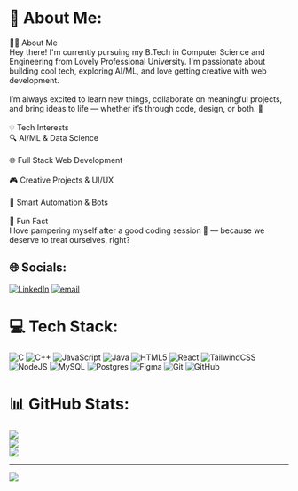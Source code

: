 # 💫 About Me:
👩‍💻 About Me<br>Hey there! I'm currently pursuing my B.Tech in Computer Science and Engineering from Lovely Professional University. I'm passionate about building cool tech, exploring AI/ML, and love getting creative with web development.<br><br>I’m always excited to learn new things, collaborate on meaningful projects, and bring ideas to life — whether it’s through code, design, or both. 🚀<br><br>💡 Tech Interests<br>🔍 AI/ML & Data Science<br><br>🌐 Full Stack Web Development<br><br>🎮 Creative Projects & UI/UX<br><br>🤖 Smart Automation & Bots<br><br>💬 Fun Fact<br>I love pampering myself after a good coding session 💅 — because we deserve to treat ourselves, right?


## 🌐 Socials:
[![LinkedIn](https://img.shields.io/badge/LinkedIn-%230077B5.svg?logo=linkedin&logoColor=white)](https://linkedin.com/in/www.linkedin.com/in/sherki) [![email](https://img.shields.io/badge/Email-D14836?logo=gmail&logoColor=white)](mailto:prernasherki2310@gmail.com) 

# 💻 Tech Stack:
![C](https://img.shields.io/badge/c-%2300599C.svg?style=for-the-badge&logo=c&logoColor=white) ![C++](https://img.shields.io/badge/c++-%2300599C.svg?style=for-the-badge&logo=c%2B%2B&logoColor=white) ![JavaScript](https://img.shields.io/badge/javascript-%23323330.svg?style=for-the-badge&logo=javascript&logoColor=%23F7DF1E) ![Java](https://img.shields.io/badge/java-%23ED8B00.svg?style=for-the-badge&logo=openjdk&logoColor=white) ![HTML5](https://img.shields.io/badge/html5-%23E34F26.svg?style=for-the-badge&logo=html5&logoColor=white) ![React](https://img.shields.io/badge/react-%2320232a.svg?style=for-the-badge&logo=react&logoColor=%2361DAFB) ![TailwindCSS](https://img.shields.io/badge/tailwindcss-%2338B2AC.svg?style=for-the-badge&logo=tailwind-css&logoColor=white) ![NodeJS](https://img.shields.io/badge/node.js-6DA55F?style=for-the-badge&logo=node.js&logoColor=white) ![MySQL](https://img.shields.io/badge/mysql-4479A1.svg?style=for-the-badge&logo=mysql&logoColor=white) ![Postgres](https://img.shields.io/badge/postgres-%23316192.svg?style=for-the-badge&logo=postgresql&logoColor=white) ![Figma](https://img.shields.io/badge/figma-%23F24E1E.svg?style=for-the-badge&logo=figma&logoColor=white) ![Git](https://img.shields.io/badge/git-%23F05033.svg?style=for-the-badge&logo=git&logoColor=white) ![GitHub](https://img.shields.io/badge/github-%23121011.svg?style=for-the-badge&logo=github&logoColor=white)
# 📊 GitHub Stats:
![](https://github-readme-stats.vercel.app/api?username=sherki-prerna&theme=dark&hide_border=true&include_all_commits=false&count_private=false)<br/>
![](https://nirzak-streak-stats.vercel.app/?user=sherki-prerna&theme=dark&hide_border=true)<br/>
![](https://github-readme-stats.vercel.app/api/top-langs/?username=sherki-prerna&theme=dark&hide_border=true&include_all_commits=false&count_private=false&layout=compact)

---
[![](https://visitcount.itsvg.in/api?id=sherki-prerna&icon=0&color=0)](https://visitcount.itsvg.in)

<!-- Proudly created with GPRM ( https://gprm.itsvg.in ) -->

